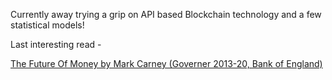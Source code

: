 
Currently away trying a grip on API based Blockchain technology and a few statistical models! 



Last interesting read -

[The Future Of Money by Mark Carney (Governer 2013-20, Bank of England)](https://github.com/soumilhooda/soumilhooda.github.io/files/6134559/The.Future.Of.Money.Mark.Carney.Gov.Bank.of.England.pdf)



